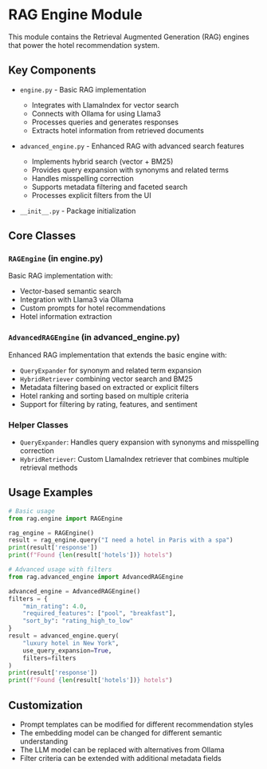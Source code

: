 # RAG Engine Module

This module contains the Retrieval Augmented Generation (RAG) engines that power the hotel recommendation system.

## Key Components

- `engine.py` - Basic RAG implementation
  - Integrates with LlamaIndex for vector search
  - Connects with Ollama for using Llama3
  - Processes queries and generates responses
  - Extracts hotel information from retrieved documents

- `advanced_engine.py` - Enhanced RAG with advanced search features
  - Implements hybrid search (vector + BM25)
  - Provides query expansion with synonyms and related terms
  - Handles misspelling correction
  - Supports metadata filtering and faceted search
  - Processes explicit filters from the UI

- `__init__.py` - Package initialization

## Core Classes

### `RAGEngine` (in engine.py)
Basic RAG implementation with:
- Vector-based semantic search
- Integration with Llama3 via Ollama
- Custom prompts for hotel recommendations
- Hotel information extraction

### `AdvancedRAGEngine` (in advanced_engine.py)
Enhanced RAG implementation that extends the basic engine with:
- `QueryExpander` for synonym and related term expansion
- `HybridRetriever` combining vector search and BM25
- Metadata filtering based on extracted or explicit filters
- Hotel ranking and sorting based on multiple criteria
- Support for filtering by rating, features, and sentiment

### Helper Classes
- `QueryExpander`: Handles query expansion with synonyms and misspelling correction
- `HybridRetriever`: Custom LlamaIndex retriever that combines multiple retrieval methods

## Usage Examples

```python
# Basic usage
from rag.engine import RAGEngine

rag_engine = RAGEngine()
result = rag_engine.query("I need a hotel in Paris with a spa")
print(result['response'])
print(f"Found {len(result['hotels'])} hotels")

# Advanced usage with filters
from rag.advanced_engine import AdvancedRAGEngine

advanced_engine = AdvancedRAGEngine()
filters = {
    "min_rating": 4.0,
    "required_features": ["pool", "breakfast"],
    "sort_by": "rating_high_to_low"
}
result = advanced_engine.query(
    "luxury hotel in New York", 
    use_query_expansion=True,
    filters=filters
)
print(result['response'])
print(f"Found {len(result['hotels'])} hotels")
```

## Customization

- Prompt templates can be modified for different recommendation styles
- The embedding model can be changed for different semantic understanding
- The LLM model can be replaced with alternatives from Ollama
- Filter criteria can be extended with additional metadata fields
